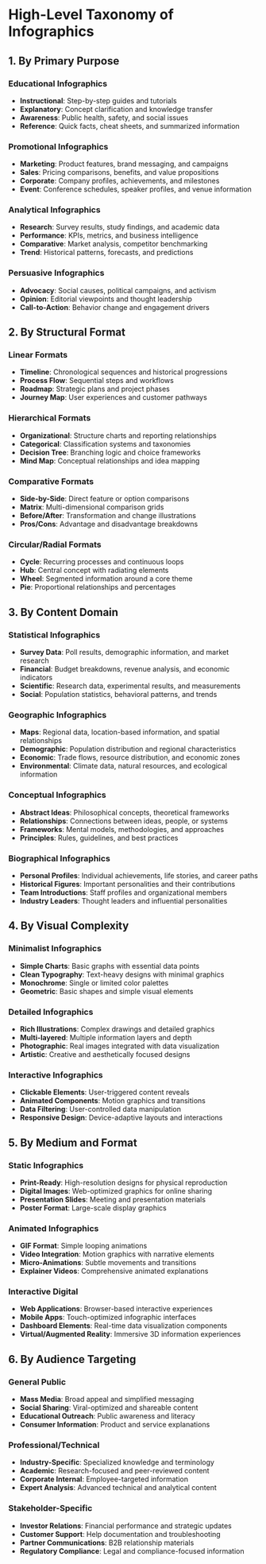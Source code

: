# High-Level Taxonomy of Infographics

## 1. By Primary Purpose

### Educational Infographics
- **Instructional**: Step-by-step guides and tutorials
- **Explanatory**: Concept clarification and knowledge transfer
- **Awareness**: Public health, safety, and social issues
- **Reference**: Quick facts, cheat sheets, and summarized information

### Promotional Infographics
- **Marketing**: Product features, brand messaging, and campaigns
- **Sales**: Pricing comparisons, benefits, and value propositions
- **Corporate**: Company profiles, achievements, and milestones
- **Event**: Conference schedules, speaker profiles, and venue information

### Analytical Infographics
- **Research**: Survey results, study findings, and academic data
- **Performance**: KPIs, metrics, and business intelligence
- **Comparative**: Market analysis, competitor benchmarking
- **Trend**: Historical patterns, forecasts, and predictions

### Persuasive Infographics
- **Advocacy**: Social causes, political campaigns, and activism
- **Opinion**: Editorial viewpoints and thought leadership
- **Call-to-Action**: Behavior change and engagement drivers

## 2. By Structural Format

### Linear Formats
- **Timeline**: Chronological sequences and historical progressions
- **Process Flow**: Sequential steps and workflows
- **Roadmap**: Strategic plans and project phases
- **Journey Map**: User experiences and customer pathways

### Hierarchical Formats
- **Organizational**: Structure charts and reporting relationships
- **Categorical**: Classification systems and taxonomies
- **Decision Tree**: Branching logic and choice frameworks
- **Mind Map**: Conceptual relationships and idea mapping

### Comparative Formats
- **Side-by-Side**: Direct feature or option comparisons
- **Matrix**: Multi-dimensional comparison grids
- **Before/After**: Transformation and change illustrations
- **Pros/Cons**: Advantage and disadvantage breakdowns

### Circular/Radial Formats
- **Cycle**: Recurring processes and continuous loops
- **Hub**: Central concept with radiating elements
- **Wheel**: Segmented information around a core theme
- **Pie**: Proportional relationships and percentages

## 3. By Content Domain

### Statistical Infographics
- **Survey Data**: Poll results, demographic information, and market research
- **Financial**: Budget breakdowns, revenue analysis, and economic indicators
- **Scientific**: Research data, experimental results, and measurements
- **Social**: Population statistics, behavioral patterns, and trends

### Geographic Infographics
- **Maps**: Regional data, location-based information, and spatial relationships
- **Demographic**: Population distribution and regional characteristics
- **Economic**: Trade flows, resource distribution, and economic zones
- **Environmental**: Climate data, natural resources, and ecological information

### Conceptual Infographics
- **Abstract Ideas**: Philosophical concepts, theoretical frameworks
- **Relationships**: Connections between ideas, people, or systems
- **Frameworks**: Mental models, methodologies, and approaches
- **Principles**: Rules, guidelines, and best practices

### Biographical Infographics
- **Personal Profiles**: Individual achievements, life stories, and career paths
- **Historical Figures**: Important personalities and their contributions
- **Team Introductions**: Staff profiles and organizational members
- **Industry Leaders**: Thought leaders and influential personalities

## 4. By Visual Complexity

### Minimalist Infographics
- **Simple Charts**: Basic graphs with essential data points
- **Clean Typography**: Text-heavy designs with minimal graphics
- **Monochrome**: Single or limited color palettes
- **Geometric**: Basic shapes and simple visual elements

### Detailed Infographics
- **Rich Illustrations**: Complex drawings and detailed graphics
- **Multi-layered**: Multiple information layers and depth
- **Photographic**: Real images integrated with data visualization
- **Artistic**: Creative and aesthetically focused designs

### Interactive Infographics
- **Clickable Elements**: User-triggered content reveals
- **Animated Components**: Motion graphics and transitions
- **Data Filtering**: User-controlled data manipulation
- **Responsive Design**: Device-adaptive layouts and interactions

## 5. By Medium and Format

### Static Infographics
- **Print-Ready**: High-resolution designs for physical reproduction
- **Digital Images**: Web-optimized graphics for online sharing
- **Presentation Slides**: Meeting and presentation materials
- **Poster Format**: Large-scale display graphics

### Animated Infographics
- **GIF Format**: Simple looping animations
- **Video Integration**: Motion graphics with narrative elements
- **Micro-Animations**: Subtle movements and transitions
- **Explainer Videos**: Comprehensive animated explanations

### Interactive Digital
- **Web Applications**: Browser-based interactive experiences
- **Mobile Apps**: Touch-optimized infographic interfaces
- **Dashboard Elements**: Real-time data visualization components
- **Virtual/Augmented Reality**: Immersive 3D information experiences

## 6. By Audience Targeting

### General Public
- **Mass Media**: Broad appeal and simplified messaging
- **Social Sharing**: Viral-optimized and shareable content
- **Educational Outreach**: Public awareness and literacy
- **Consumer Information**: Product and service explanations

### Professional/Technical
- **Industry-Specific**: Specialized knowledge and terminology
- **Academic**: Research-focused and peer-reviewed content
- **Corporate Internal**: Employee-targeted information
- **Expert Analysis**: Advanced technical and analytical content

### Stakeholder-Specific
- **Investor Relations**: Financial performance and strategic updates
- **Customer Support**: Help documentation and troubleshooting
- **Partner Communications**: B2B relationship materials
- **Regulatory Compliance**: Legal and compliance-focused information
